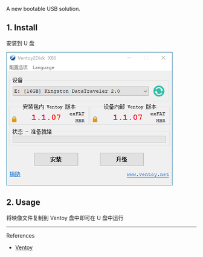 A new bootable USB solution.

## 1. Install

安装到 U 盘

![安装到 U 盘](./../../../../../images/Ventoy/%E5%AE%89%E8%A3%85%E5%88%B0%20U%20%E7%9B%98.png)

## 2. Usage

将映像文件复制到 Ventoy 盘中即可在 U 盘中运行

---

References

- [Ventoy](https://www.ventoy.net/en/index.html)

